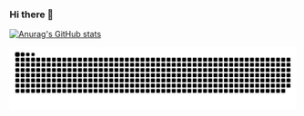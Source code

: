 ### Hi there 👋

[![Anurag's GitHub stats](https://github-readme-stats.vercel.app/api?username=Norucova&show_icons=true&theme=dark)](https://github.com/Norucova/github-readme-stats)


![](https://github.com/Platane/snk/raw/output/github-contribution-grid-snake.svg)
